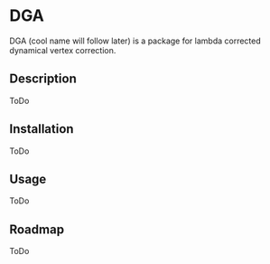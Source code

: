 # DGA

DGA (cool name will follow later) is a package for lambda corrected dynamical vertex correction. 

## Description
ToDo

## Installation
ToDo

## Usage
ToDo

## Roadmap
ToDo
